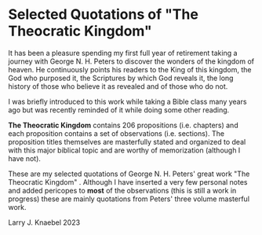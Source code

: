 # Selected Quotations of "The Theocratic Kingdom"

It has been a pleasure spending my first full year of retirement taking a journey with George N. H. Peters to discover the wonders of the kingdom of heaven.  He continuously points his readers to the King of this kingdom, the God who purposed it, the Scriptures by which God reveals it, the long history of those who believe it as revealed and of those who do not.

I was briefly introduced to this work while taking a Bible class many years ago but was recently reminded of it while doing some other reading.  

**The Theocratic Kingdom** contains 206 propositions (i.e. chapters) and each proposition contains a set of observations (i.e. sections).  The proposition titles themselves are masterfully stated and organized to deal with this major biblical topic and are worthy of memorization (although I have not).

These are my selected quotations of George N. H. Peters' great work "The Theocratic Kingdom" .  Although I have inserted a very few personal notes and added pericopes to **most** of the observations  (this is still a work in progress) these are mainly quotations from Peters' three volume masterful work. 

Larry J. Knaebel
2023

